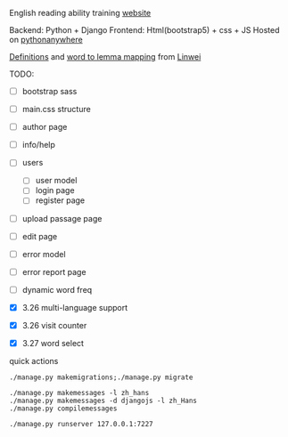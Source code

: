 English reading ability training [website](https://adenchen27.pythonanywhere.com/index/)

Backend: Python + Django
Frontend: Html(bootstrap5) + css + JS
Hosted on [pythonanywhere](https://www.pythonanywhere.com/)

[Definitions](https://github.com/skywind3000/ECDICT) and [word to lemma mapping](https://github.com/skywind3000/lemma.en) from [Linwei](https://github.com/skywind3000)



TODO:
- [ ] bootstrap sass
- [ ] main.css structure
- [ ] author page
- [ ] info/help
- [ ] users
    - [ ] user model
    - [ ] login page
    - [ ] register page
- [ ] upload passage page
- [ ] edit page
- [ ] error model
- [ ] error report page

- [ ] dynamic word freq

- [x] 3.26 multi-language support
- [x] 3.26 visit counter
- [x] 3.27 word select


quick actions
```
./manage.py makemigrations;./manage.py migrate

./manage.py makemessages -l zh_hans
./manage.py makemessages -d djangojs -l zh_Hans
./manage.py compilemessages

./manage.py runserver 127.0.0.1:7227
```